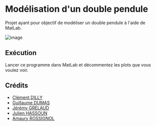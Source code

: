 # Modélisation d'un double pendule

Projet ayant pour objectif de modéliser un double pendule à l'aide de MatLab.

![image](https://user-images.githubusercontent.com/58084848/177021215-03486d6f-de89-4f58-8ff9-d54e603a53e3.png)


## Exécution

Lancer ce programme dans MatLab et décommentez les plots que vous voulez voir. 

## Crédits

- [Clément DILLY](https://youtu.be/dQw4w9WgXcQ)
- [Guillaume DUMAS](https://github.com/Nausicaa68)
- [Jérémy GRELAUD](https://github.com/jeremyGrelaud) 
- [Julien HASSOUN](https://youtu.be/dQw4w9WgXcQ)
- [Amaury ROSSIGNOL](https://github.com/Mushurisen)
